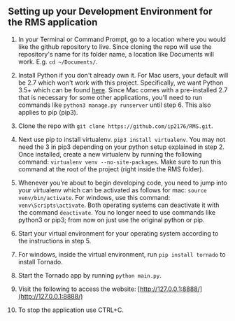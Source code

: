 ## Setting up your Development Environment for the RMS application

1. In your Terminal or Command Prompt, go to a location where you would like the github repository to live. Since cloning the repo will use the repository's name for its folder name, a location like Documents will work. E.g. ```cd ~/Documents/```.

2. Install Python if you don't already own it. For Mac users, your default will be 2.7 which won't work with this project. Specifically, we want Python 3.5+ which can be found [here](https://www.python.org/downloads/). Since Mac comes with a pre-installed 2.7 that is necessary for some other applications, you'll need to run commands like ```python3 manage.py runserver``` until step 6. This also applies to pip (pip3).

3. Clone the repo with ```git clone https://github.com/ip2176/RMS.git```.

4. Next use pip to install virtualenv. ```pip3 install virtualenv```. You may not need the 3 in pip3 depending on your python setup explained in step 2. Once installed, create a new virtualenv by running the following command: ```virtualenv venv --no-site-packages```.  Make sure to run this command at the root of the project (right inside the RMS folder).

5. Whenever you're about to begin developing code, you need to jump into your virtualenv which can be activated as follows for mac: ```source venv/bin/activate```. For windows, use this command: ```venv\Scripts\activate```. Both operating systems can deactivate it with the command ```deactivate```. You no longer need to use commands like python3 or pip3; from now on just use the original python or pip.

6. Start your virtual environment for your operating system according to the instructions in step 5.

7. For windows, inside the virtual environment, run ```pip install tornado``` to install Tornado.

8. Start the Tornado app by running ```python main.py```.

9. Visit the following to access the website: [http://127.0.0.1:8888/](http://127.0.0.1:8888/)

10. To stop the application use CTRL+C.
